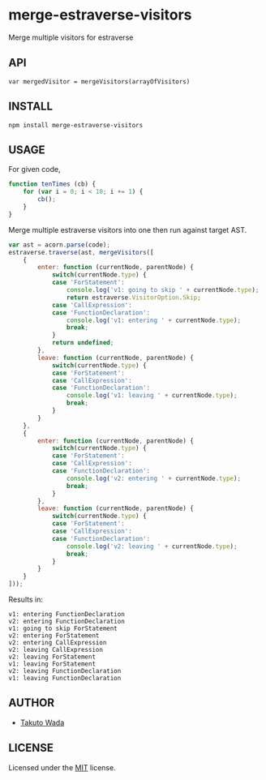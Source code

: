 merge-estraverse-visitors
================================

Merge multiple visitors for estraverse


API
---------------------------------------

`var mergedVisitor = mergeVisitors(arrayOfVisitors)`


INSTALL
---------------------------------------

```
npm install merge-estraverse-visitors
```


USAGE
---------------------------------------

For given code,

```js
function tenTimes (cb) {
    for (var i = 0; i < 10; i += 1) {
        cb();
    }
}
```

Merge multiple estraverse visitors into one then run against target AST.

```js
var ast = acorn.parse(code);
estraverse.traverse(ast, mergeVisitors([
    {
        enter: function (currentNode, parentNode) {
            switch(currentNode.type) {
            case 'ForStatement':
                console.log('v1: going to skip ' + currentNode.type);
                return estraverse.VisitorOption.Skip;
            case 'CallExpression':
            case 'FunctionDeclaration':
                console.log('v1: entering ' + currentNode.type);
                break;
            }
            return undefined;
        },
        leave: function (currentNode, parentNode) {
            switch(currentNode.type) {
            case 'ForStatement':
            case 'CallExpression':
            case 'FunctionDeclaration':
                console.log('v1: leaving ' + currentNode.type);
                break;
            }
        }
    },
    {
        enter: function (currentNode, parentNode) {
            switch(currentNode.type) {
            case 'ForStatement':
            case 'CallExpression':
            case 'FunctionDeclaration':
                console.log('v2: entering ' + currentNode.type);
                break;
            }
        },
        leave: function (currentNode, parentNode) {
            switch(currentNode.type) {
            case 'ForStatement':
            case 'CallExpression':
            case 'FunctionDeclaration':
                console.log('v2: leaving ' + currentNode.type);
                break;
            }
        }
    }
]));
```

Results in:

```
v1: entering FunctionDeclaration
v2: entering FunctionDeclaration
v1: going to skip ForStatement
v2: entering ForStatement
v2: entering CallExpression
v2: leaving CallExpression
v2: leaving ForStatement
v1: leaving ForStatement
v2: leaving FunctionDeclaration
v1: leaving FunctionDeclaration
```


AUTHOR
---------------------------------------
* [Takuto Wada](https://github.com/twada)


LICENSE
---------------------------------------
Licensed under the [MIT](http://twada.mit-license.org/) license.
